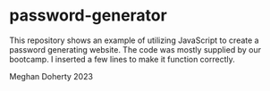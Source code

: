 # password-generator

This repository shows an example of utilizing JavaScript to create a password generating website.
The code was mostly supplied by our bootcamp. I inserted a few lines to make it function correctly.

Meghan Doherty 2023
